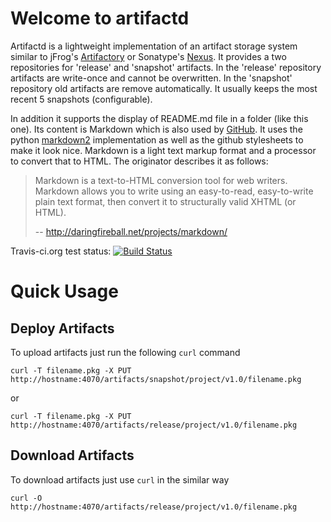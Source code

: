 # Welcome to artifactd

Artifactd is a lightweight implementation of an artifact storage system
similar to jFrog's [Artifactory](https://www.jfrog.com/open-source/) or
Sonatype's [Nexus](http://www.sonatype.org/nexus/). It provides a two
repositories for 'release' and 'snapshot' artifacts. In the 'release'
repository artifacts are write-once and cannot be overwritten. In the
'snapshot' repository old artifacts are remove automatically. It usually
keeps the most recent 5 snapshots (configurable).

In addition it supports the display of README.md file in a folder (like
this one). Its content is Markdown which is also used by
[GitHub](https://github.com). It uses the python
[markdown2](https://github.com/trentm/python-markdown2) implementation as
well as the github stylesheets to make it look nice. Markdown is a light
text markup format and a processor to convert that to HTML.
The originator describes it as follows:

> Markdown is a text-to-HTML conversion tool for web writers.
> Markdown allows you to write using an easy-to-read,
> easy-to-write plain text format, then convert it to
> structurally valid XHTML (or HTML).
>
> -- <http://daringfireball.net/projects/markdown/>

Travis-ci.org test status: [![Build Status](https://secure.travis-ci.org/trentm/python-markdown2.png)](http://travis-ci.org/trentm/python-markdown2)

# Quick Usage
## Deploy Artifacts

To upload artifacts just run the following `curl` command

    curl -T filename.pkg -X PUT http://hostname:4070/artifacts/snapshot/project/v1.0/filename.pkg

or

    curl -T filename.pkg -X PUT http://hostname:4070/artifacts/release/project/v1.0/filename.pkg

## Download Artifacts

To download artifacts just use `curl` in the similar way

    curl -O http://hostname:4070/artifacts/release/project/v1.0/filename.pkg

